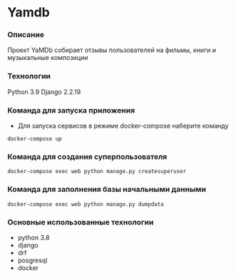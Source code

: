 # Yamdb
### Описание
Проект YaMDb собирает отзывы пользователей на фильмы, книги и музыкальные композиции
### Технологии
Python 3.9
Django 2.2.19
### Команда для запуска приложения
- Для запуска сервисов в режиме docker-compose наберите команду

```
docker-compose up
``` 

### Команда для создания суперпользователя
```
docker-compose exec web python manage.py createsuperuser
```
### Команда для заполнения базы начальными данными

```
docker-compose exec web python manage.py dumpdata

```
### Основные использованные технологии
- python 3.8
- django
- drf
- posgresql
- docker
